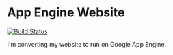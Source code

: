 App Engine Website
====================

[![Build Status](https://travis-ci.org/Todd-Davies/appengine-website.svg?branch=master)](https://travis-ci.org/Todd-Davies/appengine-website)

I'm converting my website to run on Google App Engine.
